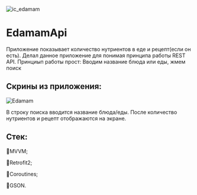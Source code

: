 ![ic_edamam](https://user-images.githubusercontent.com/91463015/207061594-01d583da-877f-4962-8589-89747f5d6a78.png)

# EdamamApi
Приложение показывает количество нутриентов в еде и рецепт(если он есть).
Делал данное приложение для понимая принципа работы REST API.
Принциып работы прост:
Вводим название блюда или еды, жмем поиск

## Скрины из приложения:

![Edamam](https://user-images.githubusercontent.com/91463015/207071058-42383146-2b39-40ac-8ac6-cc5cc2d72901.JPG)

В строку поиска вводится название блюда/еды. После количество нутриентов и рецепт отображаются на экране.

## Стек:

📝MVVM;

📝Retrofit2;

📝Coroutines;

📝GSON.


